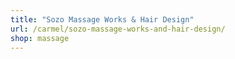 ```yaml
---
title: "Sozo Massage Works & Hair Design"
url: /carmel/sozo-massage-works-and-hair-design/
shop: massage
---
```

